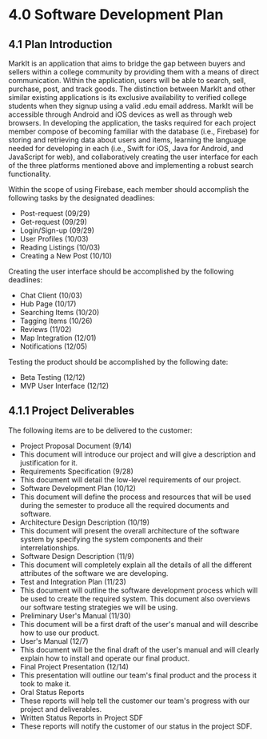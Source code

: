 # 4.0 Software Development Plan

## 4.1 Plan Introduction
MarkIt is an application that aims to bridge the gap between buyers and sellers within a college community by providing them with a means of direct communication. Within the application, users will be able to search, sell, purchase, post, and track goods. The distinction between MarkIt and other similar existing applications is its exclusive availability to verified college students when they signup using a valid .edu email address. MarkIt will be accessible through Android and iOS devices as well as through web browsers. In developing the application, the tasks required for each project member compose of becoming familiar with the database (i.e., Firebase) for storing and retrieving data about users and items, learning the language needed for developing in each (i.e., Swift for iOS, Java for Android, and JavaScript for web), and collaboratively creating the user interface for each of the three platforms mentioned above and implementing a robust search functionality. 

Within the scope of using Firebase, each member should accomplish the following tasks by the designated deadlines:
-   Post-request (09/29)
-   Get-request (09/29)
-   Login/Sign-up (09/29)
-   User Profiles (10/03)
-   Reading Listings (10/03)
-   Creating a New Post (10/10)

Creating the user interface should be accomplished by the following deadlines:
-   Chat Client (10/03)
-   Hub Page (10/17)
-   Searching Items (10/20)
-   Tagging Items (10/26)
-   Reviews (11/02)
-   Map Integration (12/01)
-   Notifications (12/05)

Testing the product should be accomplished by the following date:
-   Beta Testing (12/12)
-   MVP User Interface (12/12)

## 4.1.1 Project Deliverables
The following items are to be delivered to the customer:
-   Project Proposal Document (9/14)
  - This document will introduce our project and will give a description and justification for it. 
-   Requirements Specification (9/28)
  - This document will detail the low-level requirements of our project.
-   Software Development Plan (10/12)
  - This document will define the process and resources that will be used during the semester to produce all the required documents and software.
-   Architecture Design Description (10/19)
  - This document will present the overall architecture of the software system by specifying the system components and their interrelationships.
-   Software Design Description (11/9)
  - This document will completely explain all the details of all the different attributes of the software we are developing. 
-   Test and Integration Plan (11/23)
  - This document will outline the software development process which will be used to create the required system. This document also overviews our software testing strategies we will be using. 
-   Preliminary User's Manual (11/30)
  - This document will be a first draft of the user's manual and will describe how to use our product.
-   User's Manual (12/7)
  - This document will be the final draft of the user's manual and will clearly explain how to install and operate our final product.
-   Final Project Presentation (12/14)
  - This presentation will outline our team's final product and the process it took to make it.
-   Oral Status Reports
  - These reports will help tell the customer our team's progress with our project and deliverables.
-   Written Status Reports in Project SDF
  - These reports will notify the customer of our status in the project SDF.
